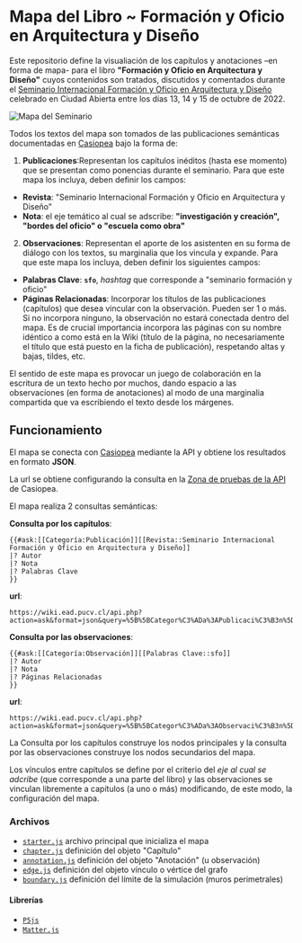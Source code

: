 # Mapa del Libro ~ Formación y Oficio en Arquitectura y Diseño

Este repositorio define la visualiación de los capítulos y anotaciones –en forma de mapa- para el libro **"Formación y Oficio en Arquitectura y Diseño"** cuyos contenidos son tratados, discutidos y comentados durante el [Seminario Internacional Formación y Oficio en Arquitectura y Diseño](https://wiki.ead.pucv.cl/Seminario_Internacional_Formaci%C3%B3n_y_Oficio_en_Arquitectura_y_Dise%C3%B1o) celebrado en Ciudad Abierta entre los días 13, 14 y 15 de octubre de 2022.


<p align="center">

![Mapa del Seminario](img/big-map.png)

</p>


Todos los textos del mapa son tomados de las publicaciones semánticas documentadas en [Casiopea](https://wiki.ead.pucv.cl/) bajo la forma de:

1. **Publicaciones**:Representan los capítulos inéditos (hasta ese momento) que se presentan como ponencias durante el seminario. Para que este mapa los incluya, deben definir los campos:
 - **Revista**: "Seminario Internacional Formación y Oficio en Arquitectura y Diseño"
 - **Nota**: el eje temático al cual se adscribe: **"investigación y creación", "bordes del oficio" o "escuela como obra"**
2. **Observaciones**: Representan el aporte de los asistenten en su forma de diálogo con los textos, su marginalia que los vincula y expande. Para que este mapa los incluya, deben definir los siguientes campos:
 - **Palabras Clave**: **```sfo```**, *hashtag* que corresponde a "seminario formación y oficio"
 - **Páginas Relacionadas**: Incorporar los títulos de las publicaciones (capítulos) que desea vincular con la observación. Pueden ser 1 o más. Si no incorpora ninguno, la observación no estará conectada dentro del mapa. Es de crucial importancia incorpora las páginas con su nombre idéntico a como está en la Wiki (título de la página, no necesariamente el título que está puesto en la ficha de publicación), respetando altas y bajas, tildes, etc.

El sentido de este mapa es provocar un juego de colaboración en la escritura de un texto hecho por muchos, dando espacio a las observaciones (en forma de anotaciones) al modo de una marginalia compartida que va escribiendo el texto desde los márgenes.

## Funcionamiento
El mapa se conecta con [Casiopea](https://wiki.ead.pucv.cl/) mediante la API y obtiene los resultados en formato **JSON**. 

La url se obtiene configurando la consulta en la [Zona de pruebas de la API](https://wiki.ead.pucv.cl/Especial:Zona_de_pruebas_de_la_API) de Casiopea.

El mapa realiza 2 consultas semánticas:

**Consulta por los capítulos**:

```
{{#ask:[[Categoría:Publicación]][[Revista::Seminario Internacional Formación y Oficio en Arquitectura y Diseño]]
|? Autor
|? Nota
|? Palabras Clave
}}
```

**url**: 
```
https://wiki.ead.pucv.cl/api.php?action=ask&format=json&query=%5B%5BCategor%C3%ADa%3APublicaci%C3%B3n%5D%5D%5B%5BRevista%3A%3ASeminario%20Internacional%20Formaci%C3%B3n%20y%20Oficio%20en%20Arquitectura%20y%20Dise%C3%B1o%5D%5D%20%7C%3F%20Autor%20%7C%3F%20Nota%20%7C%3F%20Palabras%20Clave&utf8=1&formatversion=latest
```

**Consulta por las observaciones**:

```
{{#ask:[[Categoría:Observación]][[Palabras Clave::sfo]]
|? Autor
|? Nota
|? Páginas Relacionadas
}}
```

**url**:
```
https://wiki.ead.pucv.cl/api.php?action=ask&format=json&query=%5B%5BCategor%C3%ADa%3AObservaci%C3%B3n%5D%5D%5B%5BPalabras%20Clave%3A%3Asfo%5D%5D%20%7C%3F%20Autor%20%7C%3F%20Nota%20%7C%3F%20P%C3%A1ginas%20Relacionadas&utf8=1&formatversion=latest
```

La Consulta por los capítulos construye los nodos principales y la consulta por las observaciones construye los nodos secundarios del mapa. 

Los vínculos entre capítulos se define por el criterio del *eje al cual se adcribe* (que corresponde a una parte del libro) y las observaciones se vinculan libremente a capítulos (a uno o más) modificando, de este modo, la configuración del mapa.

### Archivos
- [```starter.js```](js/starter.js) archivo principal que inicializa el mapa
- [```chapter.js```](js/chapter.js) definición del objeto "Capítulo"
- [```annotation.js```](js/annotation.js) definición del objeto "Anotación" (u observación)
- [```edge.js```](js/edge.js) definición del objeto vínculo o vértice del grafo
- [```boundary.js```](js/boundary.js) definición del límite de la simulación (muros perimetrales)

#### Librerías
- [```P5js```](https://p5js.org) 
- [```Matter.js```](https://brm.io/matter-js/)